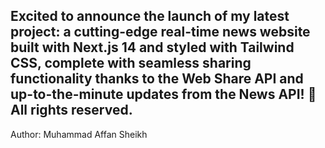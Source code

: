 ## Excited to announce the launch of my latest project: a cutting-edge real-time news website built with Next.js 14 and styled with Tailwind CSS, complete with seamless sharing functionality thanks to the Web Share API and up-to-the-minute updates from the News API! 🚀      All rights reserved.
Author: Muhammad Affan Sheikh
